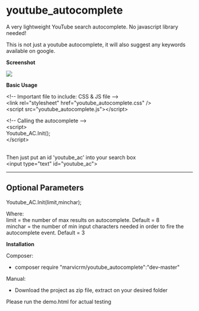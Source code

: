 # youtube_autocomplete
A very lightweight YouTube search autocomplete. No javascript library needed!

This is not just a youtube autocomplete, it will also suggest any keywords available on google.

<b>Screenshot</b>

<img src="https://s12.postimg.org/7dzbejxvh/y_autocomplete.png" />

<b>Basic Usage</b>

\<!-- Important file to include: CSS & JS file --><br>
\<link rel="stylesheet" href="youtube_autocomplete.css" /><br>
\<script src="youtube_autocomplete.js">\</script>

\<!-- Calling the autocomplete --> <br>
\<script><br>
    Youtube_AC.Init(); <br>
\</script>

<br>Then just put an id 'youtube_ac' into your search box<br>
\<input type="text" id="youtube_ac">


------------------------------
Optional Parameters
------------------------------

Youtube_AC.Init(limit,minchar);

Where:<br>
  limit = the number of max results on autocomplete. Default = 8<br>
  minchar = the number of min input characters needed in order to fire the autocomplete event. Default = 3


<b>Installation</b>

Composer:
- composer require "marvicrm/youtube_autocomplete":"dev-master"

Manual:
- Download the project as zip file, extract on your desired folder

Please run the demo.html for actual testing
